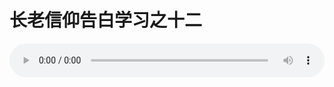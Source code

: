 # 长老信仰告白学习之十二

<audio style="width: 100%;" preload="false" controls controlslist="nodownload"><source src="//file.simai.life/audio/mp3/old/12279.mp3" type="audio/mpeg">Your browser does not support the audio element.</audio>


